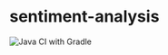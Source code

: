 # sentiment-analysis

![Java CI with Gradle](https://github.com/satoshiyamamoto/sentiment-analysis/workflows/Java%20CI%20with%20Gradle/badge.svg)
